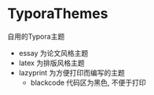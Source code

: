 # TyporaThemes
 自用的Typora主题



- essay 为论文风格主题
- latex 为排版风格主题
- lazyprint 为方便打印而编写的主题
  - blackcode 代码区为黑色, 不便于打印
